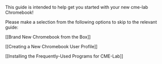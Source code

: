 This guide is intended to help get you started with your new cme-lab Chromebook!

Please make a selection from the following options to skip to the relevant guide:

[[Brand New Chromebook from the Box]]

[[Creating a New Chromebook User Profile]]

[[Installing the Frequently-Used Programs for CME-Lab]]